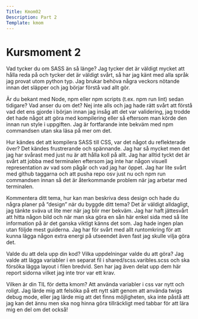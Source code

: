 ```yaml
---
Title: Kmom02
Description: Part 2
Template: kmom
---
```


<div class="kmom">

<h1>Kursmoment 2</h1>

<p>
Vad tycker du om SASS än så länge?
Jag tycker det är väldigt mycket att hålla reda på och tycker det är väldigt svårt, så har jag känt med alla språk jag provat utom python typ. Jag brukar behöva några veckors nötande innan det släpper och jag börjar förstå vad allt gör. 

<p>
Är du bekant med Node, npm eller npm scripts (t.ex. npm run lint) sedan tidigare? Vad anser du om det?
Nej inte alls och jag hade rätt svårt att förstå vad det ens gjorde i början innan jag insåg att det var validering, jag trodde det hade något att göra med kompilering eller så eftersom man körde den innan run style i uppgiften. Jag är fortfarande inte bekväm med npm commandsen utan ska läsa på mer om det.

<p>
Hur kändes det att kompilera SASS till CSS, var det något du reflekterade över?
Det kändes frustrerande och spännande. Jag har så mycket men det jag har svårast med just nu är att hålla koll på allt. Jag har alltid tyckt det är svårt att jobba med terminalen eftersom jag inte har någon visuell representation av vad som pågår och vad jag har öppet. Jag har lite svårt med github taggarna och att pusha repo osv just nu och npm run commandsen innan så det är återkommande problem när jag arbetar med terminalen.
<p>
Kommentera ditt tema, hur kan man beskriva dess design och hade du några planer på “design” när du byggde ditt 
tema?
Det är väldigt alldagligt, jag tänkte sväva ut lite mer när jag blir mer bekväm. Jag har haft jättesvårt att hitta någon bild och när man ska göra en sån här enkel sida med så lite information på är det ganska viktigt känns det som.  Jag hade ingen plan utan följde mest guiderna. Jag har för svårt med allt runtomkring för att kunna lägga någon extra energi på utseendet även fast jag skulle vilja göra det.

<p>
Valde du att dela upp din kod? Vilka uppdelningar valde du att göra?
Jag valde att lägga variabler i en separat fil i shared/scss.varibles.scss och ska försöka lägga layout i filen bredvid. Sen har jag även delat upp dem här report sidorna vilket jag inte tror var ett krav.
 
<p>
Vilken är din TIL för detta kmom?
Att använda variabler i css var nytt och roligt. Jag lärde mig att felsöka på ett nytt sätt genom att använda twigs debug mode, eller jag lärde mig att det finns möjligheten, ska inte påstå att jag kan det ännu men ska nog hinna göra tillräckligt med tabbar för att lära mig en del om det också!</p>
</div>
